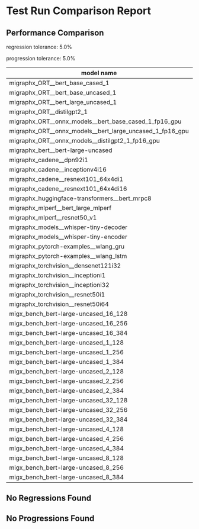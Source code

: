 # Test Run Comparison Report

## Performance Comparison

regression tolerance: 5.0%

progression tolerance: 5.0%

|model name|exit_status|analysis|old_time_ms|new_time_ms|change_ms|percent_change|
|---|---|---|---|---|---|---|
|migraphx_ORT__bert_base_cased_1|PASS|within tol|94.591|94.6725|0.0814|0.09%|
|migraphx_ORT__bert_base_uncased_1|PASS|progression|99.1618|87.8871|-11.2746|-11.37%|
|migraphx_ORT__bert_large_uncased_1|PASS|regression|307.5093|354.1212|46.6118|15.16%|
|migraphx_ORT__distilgpt2_1|PASS|regression|31.2634|64.1823|32.9189|105.3%|
|migraphx_ORT__onnx_models__bert_base_cased_1_fp16_gpu|Numerics|progression|90.8611|83.4067|-7.4543|-8.2%|
|migraphx_ORT__onnx_models__bert_large_uncased_1_fp16_gpu|Numerics|within tol|255.5002|243.9782|-11.522|-4.51%|
|migraphx_ORT__onnx_models__distilgpt2_1_fp16_gpu|Numerics|within tol|41.2648|40.1111|-1.1537|-2.8%|
|migraphx_bert__bert-large-uncased|PASS|within tol|376.7673|368.9965|-7.7708|-2.06%|
|migraphx_cadene__dpn92i1|PASS|progression|180.7198|167.422|-13.2978|-7.36%|
|migraphx_cadene__inceptionv4i16|PASS|within tol|5298.7747|5446.3851|147.6104|2.79%|
|migraphx_cadene__resnext101_64x4di1|PASS|regression|325.1031|851.1454|526.0423|161.81%|
|migraphx_cadene__resnext101_64x4di16|PASS|within tol|5169.2461|5124.0005|-45.2456|-0.88%|
|migraphx_huggingface-transformers__bert_mrpc8|PASS|within tol|379.2727|378.6486|-0.6241|-0.16%|
|migraphx_mlperf__bert_large_mlperf|Numerics|within tol|419.9236|414.6368|-5.2868|-1.26%|
|migraphx_mlperf__resnet50_v1|PASS|within tol|92.1754|95.7034|3.528|3.83%|
|migraphx_models__whisper-tiny-decoder|PASS|regression|32.1896|67.5502|35.3606|109.85%|
|migraphx_models__whisper-tiny-encoder|Numerics|within tol|180.4443|180.3916|-0.0527|-0.03%|
|migraphx_pytorch-examples__wlang_gru|PASS|within tol|78.9201|81.4633|2.5431|3.22%|
|migraphx_pytorch-examples__wlang_lstm|PASS|regression|44.7953|75.4156|30.6203|68.36%|
|migraphx_torchvision__densenet121i32|PASS|within tol|1571.2533|1628.3772|57.1239|3.64%|
|migraphx_torchvision__inceptioni1|PASS|within tol|200.9115|205.7156|4.8041|2.39%|
|migraphx_torchvision__inceptioni32|PASS|within tol|5393.3811|5375.5067|-17.8744|-0.33%|
|migraphx_torchvision__resnet50i1|PASS|regression|85.0429|90.4494|5.4064|6.36%|
|migraphx_torchvision__resnet50i64|PASS|within tol|5158.7965|5032.6233|-126.1732|-2.45%|
|migx_bench_bert-large-uncased_16_128|PASS|within tol|2621.6992|2695.0836|73.3844|2.8%|
|migx_bench_bert-large-uncased_16_256|PASS|within tol|4152.8231|4259.3065|106.4835|2.56%|
|migx_bench_bert-large-uncased_16_384|Numerics|within tol|6013.1026|5779.4806|-233.622|-3.89%|
|migx_bench_bert-large-uncased_1_128|PASS|within tol|157.8816|159.1961|1.3145|0.83%|
|migx_bench_bert-large-uncased_1_256|PASS|regression|268.2074|299.9919|31.7845|11.85%|
|migx_bench_bert-large-uncased_1_384|PASS|within tol|391.8161|379.5425|-12.2736|-3.13%|
|migx_bench_bert-large-uncased_2_128|PASS|within tol|388.2297|389.364|1.1344|0.29%|
|migx_bench_bert-large-uncased_2_256|PASS|within tol|582.4516|579.7434|-2.7082|-0.46%|
|migx_bench_bert-large-uncased_2_384|PASS|progression|868.6022|815.4308|-53.1714|-6.12%|
|migx_bench_bert-large-uncased_32_128|PASS|within tol|5299.6859|5200.5467|-99.1393|-1.87%|
|migx_bench_bert-large-uncased_32_256|PASS|within tol|8065.2761|8029.406|-35.8702|-0.44%|
|migx_bench_bert-large-uncased_32_384|Numerics|within tol|11359.361|11176.5617|-182.7993|-1.61%|
|migx_bench_bert-large-uncased_4_128|PASS|regression|711.9372|750.7163|38.7791|5.45%|
|migx_bench_bert-large-uncased_4_256|PASS|regression|1079.8959|1153.003|73.1071|6.77%|
|migx_bench_bert-large-uncased_4_384|PASS|progression|1636.9526|1526.4216|-110.531|-6.75%|
|migx_bench_bert-large-uncased_8_128|PASS|within tol|1317.8031|1308.0986|-9.7045|-0.74%|
|migx_bench_bert-large-uncased_8_256|PASS|within tol|2077.0844|2067.4855|-9.5989|-0.46%|
|migx_bench_bert-large-uncased_8_384|PASS|within tol|2850.3582|2835.0928|-15.2654|-0.54%|

## No Regressions Found

## No Progressions Found

